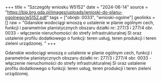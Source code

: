 +++
title = "Szczegóły wniosku W5152"
date = "2024-06-14"
source = "https://bip.brg.gda.pl/images/uploads/wnioski-do-planu-ogolnego/w5152.pdf"
tags = ["obręb: 0033", "wnioski-ogolne"]
geolinks = []
raw = "Gdanskie wodociągi wnoszą o ustalenie w planie ogólnym cech, funkcji i parametrów planistycznych obszaru działki nr: 277/3 i 277/4 obr. 0033 - włączenie nieruchomości do strefy infrastrukturalnej SI oraz ustalenie profilu dodatkowego o funkcji: teren usług, teren produkcji i teren zieleni urządzonej. "
+++

Gdanskie wodociągi wnoszą o ustalenie w planie ogólnym cech, funkcji i parametrów
planistycznych obszaru działki nr: 277/3 i 277/4 obr. 0033 - włączenie nieruchomości do strefy
infrastrukturalnej SI oraz ustalenie profilu dodatkowego o funkcji: teren usług, teren produkcji i teren zieleni
urządzonej.



